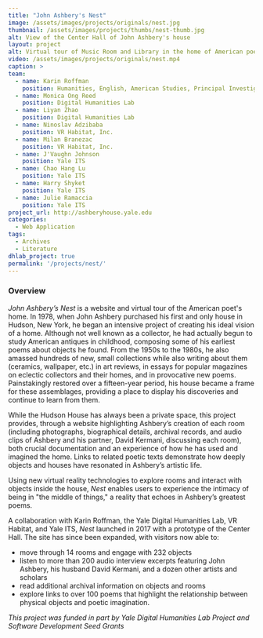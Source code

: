 ```yaml
---
title: "John Ashbery's Nest"
image: /assets/images/projects/originals/nest.jpg
thumbnail: /assets/images/projects/thumbs/nest-thumb.jpg
alt: View of the Center Hall of John Ashbery's house
layout: project
alt: Virtual tour of Music Room and Library in the home of American poet John Ashbery.
video: /assets/images/projects/originals/nest.mp4
caption: >
team:
  - name: Karin Roffman
    position: Humanities, English, American Studies, Principal Investigator
  - name: Monica Ong Reed
    position: Digital Humanities Lab
  - name: Liyan Zhao
    position: Digital Humanities Lab
  - name: Ninoslav Adzibaba
    position: VR Habitat, Inc.
  - name: Milan Branezac
    position: VR Habitat, Inc.
  - name: J'Vaughn Johnson
    position: Yale ITS
  - name: Chao Hang Lu
    position: Yale ITS
  - name: Harry Shyket
    position: Yale ITS
  - name: Julie Ramaccia
    position: Yale ITS
project_url: http://ashberyhouse.yale.edu
categories:
  - Web Application
tags:
  - Archives
  - Literature
dhlab_project: true
permalink: '/projects/nest/'
---
```


### Overview

*John Ashbery’s Nest*  is a website and virtual tour of the American poet's home. In 1978, when John Ashbery purchased his first and only house in Hudson, New York, he began an intensive project of creating his ideal vision of a home. Although not well known as a collector, he had actually begun to study American antiques in childhood, composing some of his earliest poems about objects he found. From the 1950s to the 1980s, he also amassed hundreds of new, small collections while also writing about them (ceramics, wallpaper, etc.) in art reviews, in essays for popular magazines on eclectic collectors and their homes, and in provocative new poems. Painstakingly restored over a fifteen-year period, his house became a frame for these assemblages, providing a place to display his discoveries and continue to learn from them. 
 
While the Hudson House has always been a private space, this project provides, through a website highlighting Ashbery’s creation of each room (including photographs, biographical details, archival records, and audio clips of Ashbery and his partner, David Kermani, discussing each room), both crucial documentation and an experience of how he has used and imagined the home. Links to related poetic texts demonstrate how deeply objects and houses have resonated in Ashbery’s artistic life. 

Using new virtual reality technologies to explore rooms and interact with objects inside the house, *Nest* enables users to experience the intimacy of being in "the middle of things," a reality that echoes in Ashbery’s greatest poems.  

A collaboration with Karin Roffman, the Yale Digital Humanities Lab, VR Habitat, and Yale ITS, *Nest* launched in 2017 with a prototype of the Center Hall. The site has since been expanded, with visitors now able to:

* move through 14 rooms and engage with 232 objects
* listen to more than 200 audio interview excerpts featuring John Ashbery, his husband David Kermani, and a dozen other artists and scholars
* read additional archival information on objects and rooms
* explore links to over 100 poems that highlight the relationship between physical objects and poetic imagination.

*This project was funded in part by Yale Digital Humanities Lab Project and Software Development Seed Grants*
